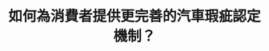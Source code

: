 ---
id: "93"
lang: zh-tw
publish: "TRUE"
description: 「廢除車安中心 成立國家級公正鑑定單位 並加速TNCAP車輛撞擊測試」連署案
selected: "FALSE"
blog_selected: "FALSE"
thumbnail: https://cm.pdis.tw/images/post/1gJshgaR7DiO9RnZhxuKsnJC2tZ4XCnX4.jpg
cover: https://youtu.be/toipT0Tbopo
title: 如何為消費者提供更完善的汽車瑕疵認定機制？
introduction:
  content: 根據提案人和網友意見以及相關資料的梳理，可以發現，提高對車主的權益保障和瑕疵認定機制的完善，可能是民眾最在意面向。而第三方的仲裁調解是否具有公信力，也是提案的關鍵叩問。因此，協作會議當天，除了由提案人和部會，請處說明訴求與回應外，亦針對「如何為消費者提供更完善的汽車瑕疵認定機制？」進行分組討論，多元利害關係人之間相互聆聽、交換資訊。會議的初步共識，是設計一套可供車主回報車輛瑕疵的公開平台，促進資訊透明，以提升消費者保障。
  image: https://cm.pdis.tw/images/post/1T90i15S_ptdHnEHenxL-nVTDhquv-umV.jpg
color: blue
join:
  type: 提
  title: 廢除車安中心 成立國家級公正鑑定單位 並加速TNCAP車輛撞擊測試
  link: https://join.gov.tw/idea/detail/e49ae760-377b-4bb4-a081-3221a0c62d70
  image: https://cm.pdis.tw/images/post/1T90i15S_ptdHnEHenxL-nVTDhquv-umV.jpg
layout: post
departments:
  - 經濟部
  - 交通部
tags:
  - 交通
  - 公私協力
  - 消費
embed:
  agenda_book:
    links:
      - https://issuu.com/pdis.tw/docs/_tncap_93
  mind_map:
    links:
      - https://miro.com/app/board/o9J_ltZvSCs=/?invite_link_id=348659054977
  proposer_slide:
    links:
      - https://issuu.com/pdis.tw/docs/_93-_ppt
  ministry_slide:
    links:
      - https://issuu.com/pdis.tw/docs/2-1_
      - https://issuu.com/pdis.tw/docs/1101022_v2.pptx
  host_slide:
    links:
      - https://issuu.com/pdis.tw/docs/_93-_pdf
  transcript:
    links:
      - https://sayit.pdis.nat.gov.tw/2021-10-22-%E9%96%8B%E6%94%BE%E6%94%BF%E5%BA%9C%E7%AC%AC-93-%E6%AC%A1%E5%8D%94%E4%BD%9C%E6%9C%83%E8%AD%B0
pictures:
  - https://cm.pdis.tw/images/post/1zu_AcTRy2-446iFsVzPRh-nArR5bGH1L.jpg
  - https://cm.pdis.tw/images/post/1fKdFLjgY8ASGA9Elt3FIdZnqSj1pV_ov.jpg
  - https://cm.pdis.tw/images/post/1CHPurF7GhEtDSHSg5rU7xm_owwFN1MHq.jpg
  - https://cm.pdis.tw/images/post/1RuxyGxLwpsJf0yNLvLAs6lSTxNzbGAf2.jpg
---